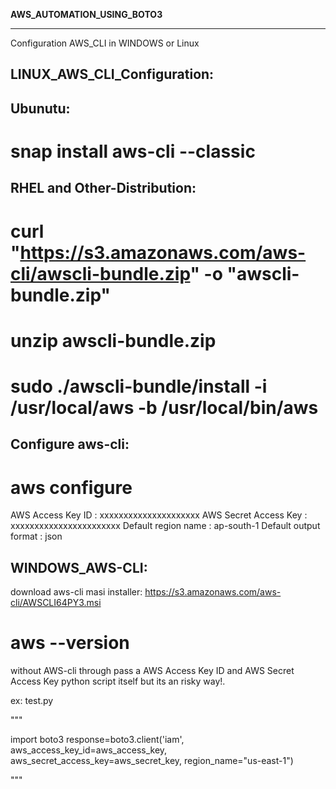 **AWS_AUTOMATION_USING_BOTO3**
******************************

Configuration AWS_CLI in WINDOWS or Linux

 LINUX_AWS_CLI_Configuration:
 ----------------------------

Ubunutu:
--------
# snap install aws-cli --classic

RHEL and Other-Distribution:
----------------------------

# curl "https://s3.amazonaws.com/aws-cli/awscli-bundle.zip" -o "awscli-bundle.zip"
# unzip awscli-bundle.zip
# sudo ./awscli-bundle/install -i /usr/local/aws -b /usr/local/bin/aws

Configure aws-cli:
------------------
# aws configure

AWS Access Key ID : xxxxxxxxxxxxxxxxxxxxx
AWS Secret Access Key : xxxxxxxxxxxxxxxxxxxxxxx
Default region name : ap-south-1
Default output format : json

WINDOWS_AWS-CLI:
----------------

download aws-cli masi installer: https://s3.amazonaws.com/aws-cli/AWSCLI64PY3.msi

# aws --version

without AWS-cli through pass a AWS Access Key ID and AWS Secret Access Key python script itself but its an risky way!.

ex: test.py

"""

import boto3
response=boto3.client('iam', aws_access_key_id=aws_access_key, aws_secret_access_key=aws_secret_key, region_name="us-east-1") 

"""





